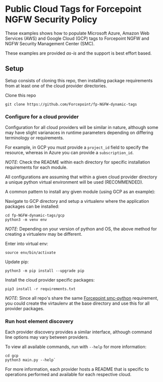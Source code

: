 # Public Cloud Tags for  Forcepoint NGFW Security Policy

These examples shows how to populate Microsoft Azure,
Amazon Web Services (AWS) and Google Cloud (GCP) tags to Forcepoint NGFW and NGFW Security Management Center (SMC).

These examples are provided *as-is* and the support is best effort based.

## Setup

Setup consists of cloning this repo, then installing package requirements from at least one of the cloud provider 
directories.

Clone this repo

`git clone https://github.com/Forcepoint/fp-NGFW-dynamic-tags`

### Configure for a cloud provider

Configuration for all cloud providers will be similar in nature, although some may have slight varianaces in runtime parameters depending on differing terminology or requirements.

For example, in GCP you must provide a `project_id` field to specify the resource, whereas in Azure you can provide a `subscription_id`.

*NOTE*: Check the README within each directory for specific installation requirements for each module.

All configurations are assuming that within a given cloud provider directory a unique python virtual environment will be used (RECOMMENDED).

A common pattern to install any given module (using GCP as an example):

Navigate to GCP directory and setup a virtualenv where the application packages can be installed:

```
cd fp-NGFW-dynamic-tags/gcp
python3 -m venv env
```

*NOTE*: Depending on your version of python and OS, the above method for creating
a virtualenv may be different.

Enter into virtual env:

`source env/bin/activate`

Update pip:

`python3 -m pip install --upgrade pip`

Install the cloud provider specific packages:

`pip3 install -r requirements.txt`

*NOTE*: Since all repo's share the same [Forcepoint smc-python](https://github.com/Forcepoint/fp-NGFW-SMC-python) requirement, you could create the virtaulenv at the base directory and use this for all provider packages.

### Run host element discovery

Each provider discovery provides a similar interface, although command line options may vary between providers.

To view all available commands, run with `--help` for more information:

```
cd gcp
python3 main.py --help`
```

For more information, each provider hosts a README that is specific to operations performed and available for each respective cloud.



